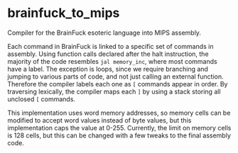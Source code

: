 # brainfuck_to_mips
Compiler for the BrainFuck esoteric language into MIPS assembly.

Each command in BrainFuck is linked to a specific set of commands in assembly. Using function calls declared after the halt instruction, the majority of the code resembles `jal memory_inc`, where most commands have a label. The exception is loops, since we require branching and jumping to various parts of code, and not just calling an external function. Therefore the compiler labels each one as `[` commands appear in order. By traversing lexically, the compiler maps each `]` by using a stack storing all unclosed `[` commands.

This implementation uses word memory addresses, so memory cells can be modified to accept word values instead of byte values, but this implementation caps the value at 0-255. Currently, the limit on memory cells is 128 cells, but this can be changed with a few tweaks to the final assembly code.

